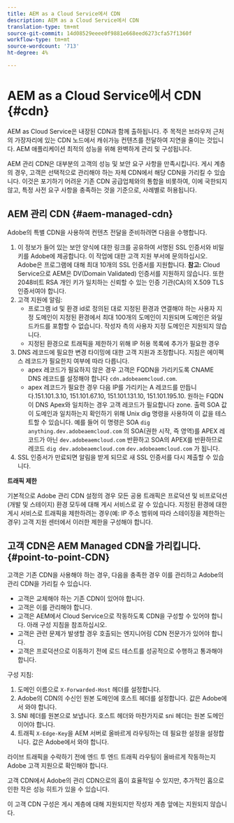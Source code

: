 ```yaml
---
title: AEM as a Cloud Service에서 CDN
description: AEM as a Cloud Service에서 CDN
translation-type: tm+mt
source-git-commit: 14d08529eeee0f9881e668eed6273cfa57f1360f
workflow-type: tm+mt
source-wordcount: '713'
ht-degree: 4%

---
```



# AEM as a Cloud Service에서 CDN {#cdn}

AEM as Cloud Service은 내장된 CDN과 함께 출하됩니다. 주 목적은 브라우저 근처의 가장자리에 있는 CDN 노드에서 캐쉬가능 컨텐츠를 전달하여 지연을 줄이는 것입니다. AEM 애플리케이션 최적의 성능을 위해 완벽하게 관리 및 구성됩니다.

AEM 관리 CDN은 대부분의 고객의 성능 및 보안 요구 사항을 만족시킵니다. 게시 계층의 경우, 고객은 선택적으로 관리해야 하는 자체 CDN에서 해당 CDN을 가리킬 수 있습니다. 이것은 포기하기 어려운 기존 CDN 공급업체와의 통합을 비롯하여, 이에 국한되지 않고, 특정 사전 요구 사항을 충족하는 것을 기준으로, 사례별로 허용됩니다.

## AEM 관리 CDN  {#aem-managed-cdn}

Adobe의 특별 CDN을 사용하여 컨텐츠 전달을 준비하려면 다음을 수행합니다.

1. 이 정보가 들어 있는 보안 양식에 대한 링크를 공유하여 서명된 SSL 인증서와 비밀 키를 Adobe에 제공합니다. 이 작업에 대한 고객 지원 부서에 문의하십시오. Adobe은 프로그램에 대해 최대 10개의 SSL 인증서를 지원합니다.
   **참고:** Cloud Service으로 AEM은 DV(Domain Validated) 인증서를 지원하지 않습니다. 또한 2048비트 RSA 개인 키가 일치하는 신뢰할 수 있는 인증 기관(CA)의 X.509 TLS 인증서여야 합니다.
1. 고객 지원에 알림:
   * 프로그램 id 및 환경 id로 정의된 대로 지정된 환경과 연결해야 하는 사용자 지정 도메인이 지정된 환경에서 최대 100개의 도메인이 지원되며 도메인은 와일드카드를 포함할 수 없습니다. 작성자 측의 사용자 지정 도메인은 지원되지 않습니다.
   * 지정된 환경으로 트래픽을 제한하기 위해 IP 허용 목록에 추가가 필요한 경우
1. DNS 레코드에 필요한 변경 타이밍에 대한 고객 지원과 조정합니다. 지침은 에이펙스 레코드가 필요한지 여부에 따라 다릅니다.
   * apex 레코드가 필요하지 않은 경우 고객은 FQDN을 가리키도록 CNAME DNS 레코드를 설정해야 합니다 `cdn.adobeaemcloud.com`.
   * apex 레코드가 필요한 경우 다음 IP를 가리키는 A 레코드를 만듭니다.151.101.3.10, 151.101.67.10, 151.101.131.10, 151.101.195.10. 원하는 FQDN이 DNS Apex와 일치하는 경우 고객 레코드가 필요합니다 zone. 출력 SOA 값이 도메인과 일치하는지 확인하기 위해 Unix dig 명령을 사용하여 이 값을 테스트할 수 있습니다. 예를 들어 이 명령은 SOA `dig anything.dev.adobeaemcloud.com` 의 SOA(권한 시작, 즉 영역)를 APEX 레코드가 아닌 `dev.adobeaemcloud.com` 반환하고 SOA의 APEX를 반환하므로 레코드 `dig dev.adobeaemcloud.com` `dev.adobeaemcloud.com` 가 됩니다.
1. SSL 인증서가 만료되면 알림을 받게 되므로 새 SSL 인증서를 다시 제출할 수 있습니다.

**트래픽 제한**

기본적으로 Adobe 관리 CDN 설정의 경우 모든 공용 트래픽은 프로덕션 및 비프로덕션(개발 및 스테이지) 환경 모두에 대해 게시 서비스로 갈 수 있습니다. 지정된 환경에 대한 게시 서비스로 트래픽을 제한하려는 경우(예: IP 주소 범위에 따라 스테이징을 제한하는 경우) 고객 지원 센터에서 이러한 제한을 구성해야 합니다.

## 고객 CDN은 AEM Managed CDN을 가리킵니다. {#point-to-point-CDN}

고객은 기존 CDN을 사용해야 하는 경우, 다음을 충족한 경우 이를 관리하고 Adobe의 관리 CDN을 가리킬 수 있습니다.

* 고객은 교체해야 하는 기존 CDN이 있어야 합니다.
* 고객은 이를 관리해야 합니다.
* 고객은 AEM에서 Cloud Service으로 작동하도록 CDN을 구성할 수 있어야 합니다. 아래 구성 지침을 참조하십시오.
* 고객은 관련 문제가 발생할 경우 호출되는 엔지니어링 CDN 전문가가 있어야 합니다.
* 고객은 프로덕션으로 이동하기 전에 로드 테스트를 성공적으로 수행하고 통과해야 합니다.

구성 지침:

1. 도메인 이름으로 `X-Forwarded-Host` 헤더를 설정합니다.
1. Adobe의 CDN의 수신인 원본 도메인에 호스트 헤더를 설정합니다. 값은 Adobe에서 와야 합니다.
1. SNI 헤더를 원본으로 보냅니다. 호스트 헤더와 마찬가지로 sni 헤더는 원본 도메인이어야 합니다.
1. 트래픽 `X-Edge-Key`을 AEM 서버로 올바르게 라우팅하는 데 필요한 설정을 설정합니다. 값은 Adobe에서 와야 합니다.

라이브 트래픽을 수락하기 전에 엔드 투 엔드 트래픽 라우팅이 올바르게 작동하는지 Adobe 고객 지원으로 확인해야 합니다.

고객 CDN에서 Adobe의 관리 CDN으로의 홉이 효율적일 수 있지만, 추가적인 홉으로 인한 작은 성능 히트가 있을 수 있습니다.

이 고객 CDN 구성은 게시 계층에 대해 지원되지만 작성자 계층 앞에는 지원되지 않습니다.
